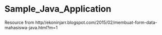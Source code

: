 # Sample_Java_Application
Resource from http//ekoninjarr.blogspot.com/2015/02/membuat-form-data-mahasiswa-java.html?m=1
